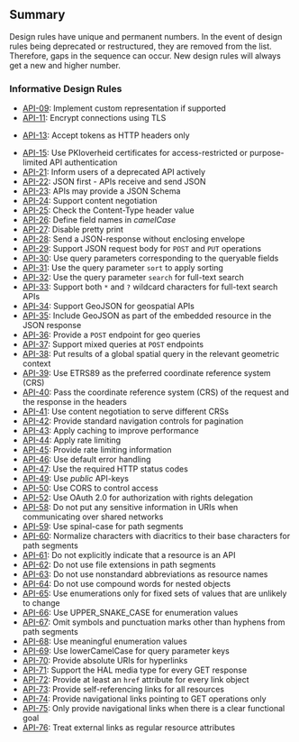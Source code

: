 
## Summary

<aside class="note">
Design rules have unique and permanent numbers. In the event of design rules being deprecated or restructured, they are removed from the list. Therefore, gaps in the sequence can occur. New design rules will always get a new and higher number.
</aside>

### Informative Design Rules

* <a href="#api-09">API-09</a>: Implement custom representation if supported
* <a href="#api-11">API-11</a>: Encrypt connections using TLS
<!-- * <a href="#api-12">API-12</a>: Allow access to an API only if an API key is provided -->
* <a href="#api-13">API-13</a>: Accept tokens as HTTP headers only
<!-- * <a href="#api-14">API-14</a>: Use OAuth 2.0 for authorization -->
* <a href="#api-15">API-15</a>: Use PKIoverheid certificates for access-restricted or purpose-limited API authentication
* <a href="#api-21">API-21</a>: Inform users of a deprecated API actively
* <a href="#api-22">API-22</a>: JSON first - APIs receive and send JSON
* <a href="#api-23">API-23</a>: APIs may provide a JSON Schema
* <a href="#api-24">API-24</a>: Support content negotiation
* <a href="#api-25">API-25</a>: Check the Content-Type header value
* <a href="#api-26">API-26</a>: Define field names in *camelCase*
* <a href="#api-27">API-27</a>: Disable pretty print
* <a href="#api-28">API-28</a>: Send a JSON-response without enclosing envelope
* <a href="#api-29">API-29</a>: Support JSON request body for `POST` and `PUT` operations
* <a href="#api-30">API-30</a>: Use query parameters corresponding to the queryable fields
* <a href="#api-31">API-31</a>: Use the query parameter `sort` to apply sorting
* <a href="#api-32">API-32</a>: Use the query parameter `search` for full-text search
* <a href="#api-33">API-33</a>: Support both `*` and `?` wildcard characters for full-text search APIs
* <a href="#api-34">API-34</a>: Support GeoJSON for geospatial APIs
* <a href="#api-35">API-35</a>: Include GeoJSON as part of the embedded resource in the JSON response
* <a href="#api-36">API-36</a>: Provide a `POST` endpoint for geo queries
* <a href="#api-37">API-37</a>: Support mixed queries at `POST` endpoints
* <a href="#api-38">API-38</a>: Put results of a global spatial query in the relevant geometric context
* <a href="#api-39">API-39</a>: Use ETRS89 as the preferred coordinate reference system (CRS)
* <a href="#api-40">API-40</a>: Pass the coordinate reference system (CRS) of the request and the response in the headers
* <a href="#api-41">API-41</a>: Use content negotiation to serve different CRSs
* <a href="#api-42">API-42</a>: Provide standard navigation controls for pagination
* <a href="#api-43">API-43</a>: Apply caching to improve performance
* <a href="#api-44">API-44</a>: Apply rate limiting
* <a href="#api-45">API-45</a>: Provide rate limiting information
* <a href="#api-46">API-46</a>: Use default error handling
* <a href="#api-47">API-47</a>: Use the required HTTP status codes
* <a href="#api-49">API-49</a>: Use *public* API-keys
* <a href="#api-50">API-50</a>: Use CORS to control access
* <a href="#api-52">API-52</a>: Use OAuth 2.0 for authorization with rights delegation
* <a href="#api-58">API-58</a>: Do not put any sensitive information in URIs when communicating over shared networks
* <a href="#api-59">API-59</a>: Use spinal-case for path segments
* <a href="#api-60">API-60</a>: Normalize characters with diacritics to their base characters for path segments
* <a href="#api-61">API-61</a>: Do not explicitly indicate that a resource is an API
* <a href="#api-62">API-62</a>: Do not use file extensions in path segments
* <a href="#api-63">API-63</a>: Do not use nonstandard abbreviations as resource names
* <a href="#api-64">API-64</a>: Do not use compound words for nested objects
* <a href="#api-65">API-65</a>: Use enumerations only for fixed sets of values that are unlikely to change
* <a href="#api-66">API-66</a>: Use UPPER_SNAKE_CASE for enumeration values
* <a href="#api-67">API-67</a>: Omit symbols and punctuation marks other than hyphens from path segments
* <a href="#api-68">API-68</a>: Use meaningful enumeration values
* <a href="#api-69">API-69</a>: Use lowerCamelCase for query parameter keys
* <a href="#api-70">API-70</a>: Provide absolute URIs for hyperlinks
* <a href="#api-71">API-71</a>: Support the HAL media type for every GET response
* <a href="#api-72">API-72</a>: Provide at least an <code>href</code> attribute for every link object
* <a href="#api-73">API-73</a>: Provide self-referencing links for all resources
* <a href="#api-74">API-74</a>: Provide navigational links pointing to GET operations only
* <a href="#api-75">API-75</a>: Only provide navigational links when there is a clear functional goal
* <a href="#api-76">API-76</a>: Treat external links as regular resource attributes

<!-- ### <a name="api-12"></a>API-12: Allow access to an API only if an API key is provided

Preferrably, APIs should require at least a sign-up process that involves
accepting its fair use policy before an API key is issued. -->

<!-- ### <a name="api-14"></a>API-14: Use OAuth 2.0 for authorization

A RESTful API should not maintain state. A token has to be sent for each
request. OAuth 2.0 is the recommended standard. Chapter *Beveiliging* contains
further information. -->
